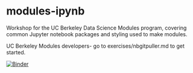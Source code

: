 # modules-ipynb
Workshop for the UC Berkeley Data Science Modules program, covering common Jupyter notebook packages and styling used to make modules.

UC Berkeley Modules developers- go to exercises/nbgitpuller.md to get started.

[![Binder](https://img.shields.io/badge/Launch-UCB%20Datahub-blue.svg)](https://datahub.berkeley.edu/hub/user-redirect/git-pull?repo=https%3A%2F%2Fgithub.com%2Fktakimoto%2Fmodules-ipynb&urlpath=tree%2Fmodules-ipynb%2Fnotebooks%2Fstyle.ipynb)

